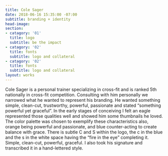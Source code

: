 ```yaml
---
title: Cole Sager
date: 2018-06-16 15:35:00 -07:00
subtitle: branding + identity
head-image: 
section:
- catagory: '01'
  title: logo
  subtitle: be the impact
- catagory: '02'
  title: fonts
  subtitle: logo and collateral
- catagory: '02'
  title: fonts
  subtitle: logo and collateral
layout: works
---
```


Cole Sager is a personal trainer specializing in cross-fit and is ranked 5th nationally in cross-fit competition. Consulting with him personally we narrowed what he wanted to represent his branding. He wanted something simple, clean-cut, trustworthy, powerful, passionate and stated “something powerful yet graceful”. In the early stages of conceiving I felt an eagle represented those qualities well and showed him some thumbnails he loved. The color palette was chosen to exemplify these characteristics also, orange being powerful and passionate, and blue counter-acting to create balance with grace. There is subtle C and S within the logo, the c in the blue and the s in the white space having the “fire in the eye” completing it. Simple, clean-cut, powerful, graceful. I also took his signature and transcribed it in a hand-lettered style.